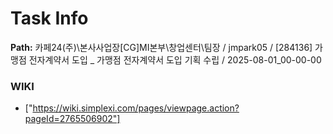 # Task Info

**Path:** 카페24(주)\본사사업장\[CG]MI본부\창업센터\팀장 / jmpark05 / [284136] 가맹점 전자계약서 도입 _ 가맹점 전자계약서 도입 기획 수립 / 2025-08-01_00-00-00

### WIKI
- ["https://wiki.simplexi.com/pages/viewpage.action?pageId=2765506902"]


